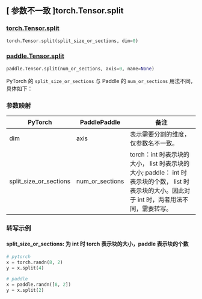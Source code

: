 ## [ 参数不一致 ]torch.Tensor.split

### [torch.Tensor.split](https://pytorch.org/docs/stable/generated/torch.Tensor.split.html)

```python
torch.Tensor.split(split_size_or_sections, dim=0)
```

### [paddle.Tensor.split](https://www.paddlepaddle.org.cn/documentation/docs/zh/develop/api/paddle/Tensor_cn.html#split-num-or-sections-axis-0-name-none)

```python
paddle.Tensor.split(num_or_sections, axis=0, name=None)
```

PyTorch 的 `split_size_or_sections` 与 Paddle 的 `num_or_sections` 用法不同，具体如下：
### 参数映射

| PyTorch       | PaddlePaddle | 备注                                                   |
| ------------- | ------------ | ------------------------------------------------------ |
| dim | axis | 表示需要分割的维度，仅参数名不一致。 |
| split_size_or_sections | num_or_sections | torch：int 时表示块的大小， list 时表示块的大小; paddle： int 时表示块的个数， list 时表示块的大小。因此对于 int 时，两者用法不同，需要转写。|

### 转写示例
#### split_size_or_sections: 为 int 时 torch 表示块的大小，paddle 表示块的个数
```python
# pytorch
x = torch.randn(8, 2)
y = x.split(4)

# paddle
x = paddle.randn([8, 2])
y = x.split(2)
```

